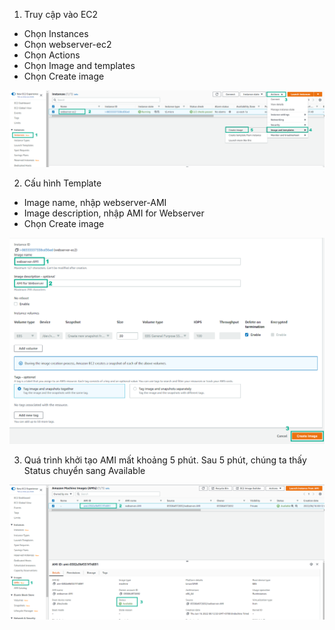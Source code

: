 

1. Truy cập vào EC2
-	Chọn Instances
-	Chọn webserver-ec2
-	Chọn Actions
-	Chọn Image and templates
-	Chọn Create image

![ami](/images/createautoscaling/AMI-setup-01.png?featherlight=false&width=90pc)

2. Cấu hình Template
-	Image name, nhập webserver-AMI
-	Image description, nhập AMI for Webserver
-	Chọn Create image

![ami](/images/createautoscaling/AMI-setup-02.png?featherlight=false&width=90pc)

3. Quá trình khởi tạo AMI mất khoảng 5 phút. Sau 5 phút, chúng ta thấy Status chuyển sang Available

![ami](/images/createautoscaling/AMI-setup-03.png?featherlight=false&width=90pc)